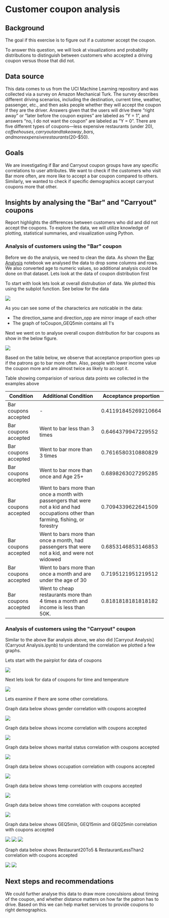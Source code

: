 # Customer coupon analysis

## Background

The goal if this exercise is to figure out if a customer accept the coupon. 

To answer this question, we will look at visualizations and probability distributions to distinguish between customers who accepted a driving coupon versus those that did not. 

## Data source

This data comes to us from the UCI Machine Learning repository and was collected via a survey on Amazon Mechanical Turk. The survey describes different driving scenarios, including the destination, current time, weather, passenger, etc., and then asks people whether they will accept the coupon if they are the driver. Answers given that the users will drive there “right away” or “later before the coupon expires” are labeled as “Y = 1”, and answers “no, I do not want the coupon” are labeled as “Y = 0”. There are five different types of coupons—less expensive restaurants (under $20), coffee houses, carry out and take away, bars, and more expensive restaurants ($20–$50).

## Goals

We are investigating if Bar and Carryout coupon groups have any specific correlations to user attributes. We want to check if the customers who visit Bar more often, are more like to accept a bar coupon compared to others. Similarly, we wanted to check if specific demographics accept carryout coupons more that other. 

## Insights by analysing the "Bar" and "Carryout" coupons

Report highlights the differences between customers who did and did not accept the coupons. To explore the data, we will utilize  knowledge of plotting, statistical summaries, and visualization using Python.

### Analysis of customers using the "Bar" coupon

Before we do the analysis, we need to clean the data. As shown the [Bar Analysis](Bar_Analysis.ipynb) notebook we analysed the data to drop some columns and rows. We also converted age to numeric values, so additional analysis could be done on that dataset.
Lets look at the data of coupon distribution first

To start with look lets look at overall distrubution of data. We plotted this using the subplot function. See below for the data

![](images/overall_distr.png)

As you can see some of the characterics are noticable in the data:

- The direction_same and direction_opp are mirror image of each other
- The graph of toCoupon_GEQ5min contains all 1's

Next we went on to analyse overall coupon distribution for bar coupons as show in the below figure.

![](images/coupon_acceptance_rate_barcoupons.png)

Based on the table below, we observe that acceptance proportion goes up if the patrons go to bar more often. Also, people with lower income value the coupon more and are almost twice as likely to accept it.

Table showing comparision of various data points we collected in the examples above

|Condition|Additional Condition|Acceptance proportion|
|-----|-----|-----|
|Bar coupons accepted|-|0.41191845269210664|
|Bar coupons accepted|Went to bar less than 3 times|0.6464379947229552
|Bar coupons accepted|Went to bar more than 3 times|0.7616580310880829
|Bar coupons accepted|Went to bar more than once and Age 25+|0.6898263027295285
|Bar coupons accepted|Went to bars more than once a month with passengers that were not a kid and had occupations other than farming, fishing, or forestry|0.7094339622641509
|Bar coupons accepted|Went to bars more than once a month, had passengers that were not a kid, and were not widowed|0.6853146853146853
|Bar coupons accepted|Went to bars more than once a month and are under the age of 30|0.7195121951219512
|Bar coupons accepted|Went to cheap restaurants more than 4 times a month and income is less than 50K.|0.8181818181818182

### Analysis of customers using the "Carryout" coupon

Similar to the above Bar analysis above, we also did [Carryout Analysis](Carryout Analysis.ipynb) to understand the correlation we plotted a few graphs.

Lets start with the pairplot for data of coupons

![](images/data_carryout_coupons_Yes_pairplot.png)

Next lets look for data of coupons for time and temperature

![](images/time_temp_distribution_carryoutcoupons.png)

Lets examine if there are some other correlations.

Graph data below shows gender correlation with coupons accepted

![](images/carryawaycoupons_gender_corr.png)

Graph data below shows income correlation with coupons accepted

![](images/carryawaycoupons_income_corr.png)

Graph data below shows marital status correlation with coupons accepted

![](images/carryawaycoupons_maritalstatus_corr.png)

Graph data below shows occupation correlation with coupons accepted

![](images/carryawaycoupons_occupation_corr.png)

Graph data below shows temp correlation with coupons accepted

![](images/carryawaycoupons_temp_corr.png)

Graph data below shows time correlation with coupons accepted

![](images/carryawaycoupons_time_corr.png)

Graph data below shows GEQ5min, GEQ15min and GEQ25min correlation with coupons accepted

![](images/carryawaycoupons_toCoupon_GEQ5min_corr.png)
![](images/carryawaycoupons_toCoupon_GEQ15min_corr.png)
![](images/carryawaycoupons_toCoupon_GEQ25min_corr.png)

Graph data below shows Restaurant20To5 & RestaurantLessThan2 correlation with coupons accepted

![](images/carryawaycoupons_toRestaurant20To50_corr.png)
![](images/carryawaycoupons_toRestaurantLessThan20_corr.png)


## Next steps and recommendations

We could further analyse this data to draw more conculsions about timing of the coupon, and whether distance matters on how far the patron has to drive. Based on this we can help market services to provide coupons to right demographics.



